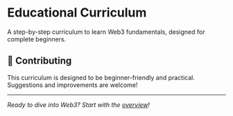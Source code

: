 # Educational Curriculum

A step-by-step curriculum to learn Web3 fundamentals, designed for complete beginners.

## 🤝 Contributing

This curriculum is designed to be beginner-friendly and practical. Suggestions and improvements are welcome!

---

*Ready to dive into Web3? Start with the [overview](./00-overview/README.md)!*